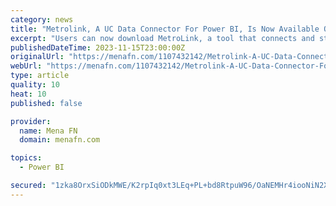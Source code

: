 ```yaml
---
category: news
title: "Metrolink, A UC Data Connector For Power BI, Is Now Available On Microsoft Appsource"
excerpt: "Users can now download MetroLink, a tool that connects and standardizes Unified Communications (UC) data for Power BI, directly from Microsoft AppSource."
publishedDateTime: 2023-11-15T23:00:00Z
originalUrl: "https://menafn.com/1107432142/Metrolink-A-UC-Data-Connector-For-Power-BI-Is-Now-Available-On-Microsoft-Appsource"
webUrl: "https://menafn.com/1107432142/Metrolink-A-UC-Data-Connector-For-Power-BI-Is-Now-Available-On-Microsoft-Appsource"
type: article
quality: 10
heat: 10
published: false

provider:
  name: Mena FN
  domain: menafn.com

topics:
  - Power BI

secured: "1zka8OrxSiODkMWE/K2rpIq0xt3LEq+PL+bd8RtpuW96/OaNEMHr4iooNiN2XoEvIUIjKtxxd9T5+MdGnQfry6KunKjhtvZgP4p+Q7gGfSzFkweENoHvUM4AccxNtC66L25SlA8rzAw0T+mpB+zje/JYfUpD434JrZWNtCVJFnGlPn4cdzMyeBW6xAeqmrNNpsFoB/At/D7vRv7eUfaGxtO13LT2iqyVPfJ+nOzOyUfMpe3Kx/2g5z9J2+gTbj6Epo0TF2k/bpCJkFJgtpFM9fxrZWQHmTwP/oJ9Aad6sIkvSYqjd79+ltmFw9UOapAtlQJEpqemQ6gfK+b/LC5TBN0NyIZM0tAxbhgyoGOzfs8=;/E9Xuxxq6GlsJ6WHT23GZQ=="
---
```


